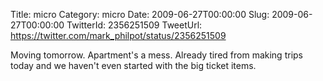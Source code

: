 Title: micro
Category: micro
Date: 2009-06-27T00:00:00
Slug: 2009-06-27T00:00:00
TwitterId: 2356251509
TweetUrl: https://twitter.com/mark_philpot/status/2356251509

Moving tomorrow. Apartment's a mess. Already tired from making trips today and we haven't even started with the big ticket items.